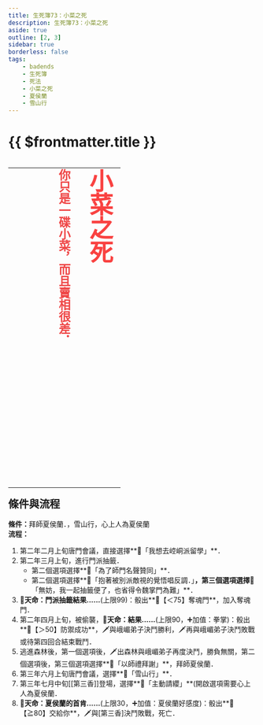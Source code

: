 ```yaml
---
title: 生死簿73：小菜之死
description: 生死簿73：小菜之死
aside: true
outline: [2, 3]
sidebar: true
borderless: false
tags:
    - badends
    - 生死簿
    - 死法
    - 小菜之死
    - 夏侯蘭
    - 雪山行
---
```


# {{ $frontmatter.title }}

<table align=left vertical-align=top>
    <tr>
        <td style="height:650px; vertical-align: top;">
          <span style="writing-mode: tb-rl; webkit-writing-mode: vertical-rl; writing-mode: vertical-rl;">
            <font size="7" color="#f94241"><strong>小菜之死</strong></font>
            <br>
            <br>
            <font size="5" color="#ef4747">
            <strong>
            你只是一碟小菜，而且賣相很差．<br>
            <br>
            <br>
            <br>
            </strong>
            </font>
          </span>
        </td>
    </tr>
</table>

## 條件與流程

<b>條件：</b>拜師<Girl5Icon>夏侯蘭</Girl5Icon>．，雪山行，心上人為<Girl5Icon>夏侯蘭</Girl5Icon><br>
<b>流程：</b><br>
1. 第二年二月上旬唐門會議，直接選擇**📜「我想去崆峒派留學」**．
2. 第二年三月上旬，進行門派抽籤．
   + 第二個選項選擇**📖「為了師門名聲贊同」**．
   + 第二個選項選擇**📖「抱著被別派敵視的覺悟唱反調．」**，第三個選項選擇**📖「無妨，我一起抽籤便了，也省得令魏掌門為難」**．
3. **🎲天命：門派抽籤結果......**(上限99)：骰出**🧾【＜75】奪魂門**，加入奪魂門．
4. 第二年四月上旬，被偷襲，**🎲天命：結果......**(上限90，➕加值：拳掌)：骰出**🧾【＞50】防禦成功**，🗡️與峨嵋弟子決鬥勝利，🗡️再與峨嵋弟子決鬥敗戰或待第四回合結束戰鬥．
5. 逃進森林後，第一個選項後，🗡️出森林與峨嵋弟子再度決鬥，勝負無關，第二個選項後，第三個選項選擇**📖「以師禮拜謝」**，拜師<Girl5Icon>夏侯蘭</Girl5Icon>．
6. 第三年六月上旬唐門會議，選擇**📜「雪山行」**．
7. 第三年七月中旬[[第三香]]登場，選擇**📖「主動請纓」**(開啟選項需要心上人為<Girl5Icon>夏侯蘭</Girl5Icon>．
8. **🎲天命：夏侯蘭的首肯......**(上限30，➕加值：<Girl5Icon>夏侯蘭</Girl5Icon>好感度)：骰出**🧾【≧80】交給你**，🗡️與[第三香]決鬥敗戰，死亡．
